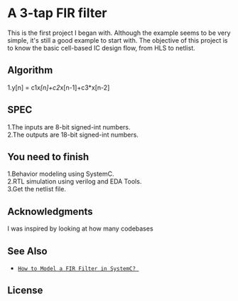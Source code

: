 # A 3-tap FIR filter

This is the first project I began with. Although the example seems to be very simple, it's still a good example to start with. The objective of this project is to know the basic cell-based IC design flow, from HLS to netlist.  

## Algorithm  

1.y[n] = c1*x[n]+c2*x[n-1]+c3*x[n-2]  

## SPEC  

1.The inputs are 8-bit signed-int numbers.   
2.The outputs are 18-bit signed-int numbers.  

## You need to finish

1.Behavior modeling using SystemC.  
2.RTL simulation using verilog and EDA Tools.  
3.Get the netlist file.  



## Acknowledgments

I was inspired by looking at how many codebases 

## See Also

- [`How to Model a FIR Filter in SystemC? `](http://shabe.sourceforge.net/documentation/plug-in_first_version/Bijlage%20A%20-%20How%20to%20Model%20a%20FIR%20Filter%20in%20SystemC.pdf?fbclid=IwAR03P7AHCaYoEo7IwyKSJh1t93dFjQ2A-Okl7IjYHzOhWdSe_ycvwLxKuvk)

## License


